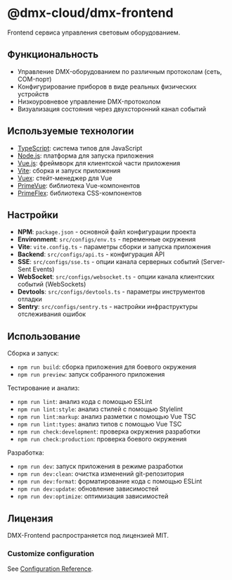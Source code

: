 # @dmx-cloud/dmx-frontend

Frontend сервиса управления световым оборудованием.

**Функциональность**
-------------------

* Управление DMX-оборудованием по различным протоколам (сеть, COM-порт)
* Конфигурирование приборов в виде реальных физических устройств
* Низкоуровневое управление DMX-протоколом
* Визуализация состояния через двухсторонний канал событий

**Используемые технологии**
-------------

* [TypeScript](https://typescriptlang.org): система типов для JavaScript
* [Node.js](https://nodejs.org): платформа для запуска приложения
* [Vue.js](https://vuejs.org/): фреймворк для клиентской части приложения
* [Vite](https://vite.dev/): сборка и запуск приложения
* [Vuex](https://v3.vuex.vuejs.org/): стейт-менеджер для Vue
* [PrimeVue](https://primevue.org/): библиотека Vue-компонентов
* [PrimeFlex](https://primeflex.primefaces.org/): библиотека CSS-компонентов

**Настройки**
-------------

* **NPM**: `package.json` - основной файл конфигурации проекта
* **Environment**: `src/configs/env.ts` - переменные окружения
* **Vite**: `vite.config.ts` - параметры сборки и запуска приложения
* **Backend**: `src/configs/api.ts` - конфигурация API
* **SSE**: `src/configs/sse.ts` - опции канала серверных событий (Server-Sent Events)
* **WebSocket**: `src/configs/websocket.ts` - опции канала клиентских событий (WebSockets)
* **Devtools**: `src/configs/devtools.ts` - параметры инструментов отладки
* **Sentry**: `src/configs/sentry.ts` - настройки инфраструктуры отслеживания ошибок

**Использование**
----------------------

Сборка и запуск:
* `npm run build`: сборка приложения для боевого окружения
* `npm run preview`: запуск собранного приложения

Тестирование и анализ:
* `npm run lint`: анализ кода с помощью ESLint
* `npm run lint:style`: анализ стилей с помощью Stylelint
* `npm run lint:markup`: анализ разметки с помощью Vue TSC
* `npm run lint:types`: анализ типов с помощью Vue TSC
* `npm run check:development`: проверка окружения разработки
* `npm run check:production`: проверка боевого окружения

Разработка:
* `npm run dev`: запуск приложения в режиме разработки
* `npm run dev:clean`: очистка изменений git-репозитория
* `npm run dev:format`: форматирование кода с помощью ESLint
* `npm run dev:update`: обновление зависимостей
* `npm run dev:optimize`: оптимизация зависимостей

**Лицензия**
------------

DMX-Frontend распространяется под лицензией MIT.
### Customize configuration
See [Configuration Reference](https://cli.vuejs.org/config/).
